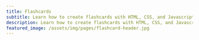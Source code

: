 ```yaml
---
title: Flashcards
subtitle: Learn how to create flashcards with HTML, CSS, and Javascript
description: Learn how to create flashcards with HTML, CSS, and Javascript
featured_image: /assets/img/pages/flashcard-header.jpg
---
```


